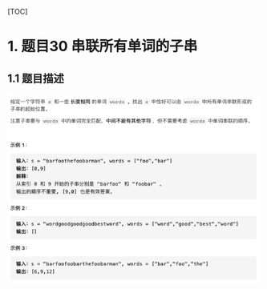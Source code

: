 [TOC]

# 1. 题目30 串联所有单词的子串

## 1.1 题目描述

![image-20210531142615894](images/image-20210531142615894.png)



